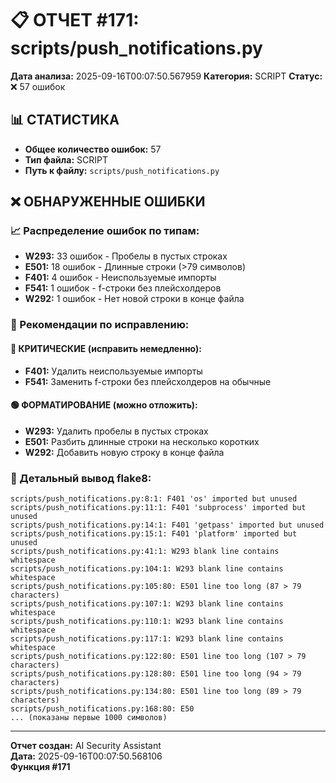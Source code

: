 # 📋 ОТЧЕТ #171: scripts/push_notifications.py

**Дата анализа:** 2025-09-16T00:07:50.567959
**Категория:** SCRIPT
**Статус:** ❌ 57 ошибок

## 📊 СТАТИСТИКА

- **Общее количество ошибок:** 57
- **Тип файла:** SCRIPT
- **Путь к файлу:** `scripts/push_notifications.py`

## ❌ ОБНАРУЖЕННЫЕ ОШИБКИ

### 📈 Распределение ошибок по типам:

- **W293:** 33 ошибок - Пробелы в пустых строках
- **E501:** 18 ошибок - Длинные строки (>79 символов)
- **F401:** 4 ошибок - Неиспользуемые импорты
- **F541:** 1 ошибок - f-строки без плейсхолдеров
- **W292:** 1 ошибок - Нет новой строки в конце файла

### 🎯 Рекомендации по исправлению:

#### 🔴 КРИТИЧЕСКИЕ (исправить немедленно):
- **F401:** Удалить неиспользуемые импорты
- **F541:** Заменить f-строки без плейсхолдеров на обычные

#### 🟢 ФОРМАТИРОВАНИЕ (можно отложить):
- **W293:** Удалить пробелы в пустых строках
- **E501:** Разбить длинные строки на несколько коротких
- **W292:** Добавить новую строку в конце файла

### 📝 Детальный вывод flake8:

```
scripts/push_notifications.py:8:1: F401 'os' imported but unused
scripts/push_notifications.py:11:1: F401 'subprocess' imported but unused
scripts/push_notifications.py:14:1: F401 'getpass' imported but unused
scripts/push_notifications.py:15:1: F401 'platform' imported but unused
scripts/push_notifications.py:41:1: W293 blank line contains whitespace
scripts/push_notifications.py:104:1: W293 blank line contains whitespace
scripts/push_notifications.py:105:80: E501 line too long (87 > 79 characters)
scripts/push_notifications.py:107:1: W293 blank line contains whitespace
scripts/push_notifications.py:110:1: W293 blank line contains whitespace
scripts/push_notifications.py:117:1: W293 blank line contains whitespace
scripts/push_notifications.py:122:80: E501 line too long (107 > 79 characters)
scripts/push_notifications.py:128:80: E501 line too long (94 > 79 characters)
scripts/push_notifications.py:134:80: E501 line too long (89 > 79 characters)
scripts/push_notifications.py:168:80: E50
... (показаны первые 1000 символов)
```

---
**Отчет создан:** AI Security Assistant  
**Дата:** 2025-09-16T00:07:50.568106  
**Функция #171**
